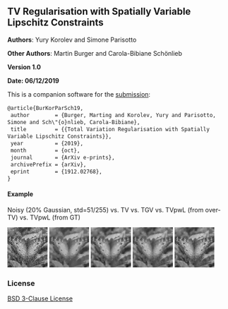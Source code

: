 ## TV Regularisation with Spatially Variable Lipschitz Constraints

**Authors**: Yury Korolev and Simone Parisotto

**Other Authors**: 
Martin Burger and 
Carola-Bibiane Schönlieb

**Version 1.0**

**Date: 06/12/2019**

This is a companion software for the [submission](https://arxiv.org/pdf/1912.02768.pdf):

```
@article{BurKorParSch19,
 author        = {Burger, Marting and Korolev, Yury and Parisotto, Simone and Sch\"{o}nlieb, Carola-Bibiane},
 title         = {{Total Variation Regularisation with Spatially Variable Lipschitz Constraints}},
 year          = {2019},
 month         = {oct}, 
 journal       = {ArXiv e-prints},
 archivePrefix = {arXiv},
 eprint        = {1912.02768},
}
```

#### Example
Noisy (20% Gaussian, std=51/255) vs. TV vs. TGV vs. TVpwL (from over-TV) vs. TVpwL (from GT)

<img src="./results/u_noise.png" width=18%> <img src="./results/u_TV_PDHG_SSIM0.64412_PSNR23.805_cputime16.99.png" width=18%> <img src="./results/u_TGV_PDHG_SSIM0.68934_PSNR24.5645_cputime111.42.png" width=18%> <img src="./results/u_TVpwL_PDHG_over_TV_SSIM0.67273_PSNR24.0509_cputime38.13.png" width=18%>  <img src="./results/u_TVpwL_PDHG_GT_SSIM0.82569_PSNR27.008_cputime17.07.png" width=18%> 

### License
[BSD 3-Clause License](https://opensource.org/licenses/BSD-3-Clause)
